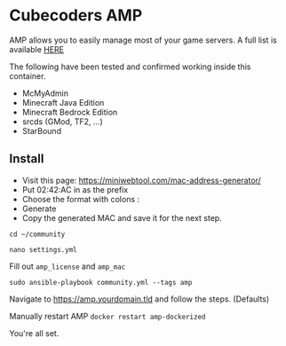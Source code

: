 # Cubecoders AMP

AMP allows you to easily manage most of your game servers. A full list is available [HERE](https://github.com/CubeCoders/AMP/wiki/Supported-Applications-Compatibility)

The following have been tested and confirmed working inside this container. 
* McMyAdmin
* Minecraft Java Edition
* Minecraft Bedrock Edition
* srcds (GMod, TF2, ...)
* StarBound

## Install

* Visit this page: https://miniwebtool.com/mac-address-generator/
* Put 02:42:AC in as the prefix
* Choose the format with colons :
* Generate
* Copy the generated MAC and save it for the next step.


`cd ~/community`

`nano settings.yml`

Fill out `amp_license` and `amp_mac`

`sudo ansible-playbook community.yml --tags amp`

Navigate to https://amp.yourdomain.tld and follow the steps.  (Defaults)

Manually restart AMP
`docker restart amp-dockerized`


You're all set.


